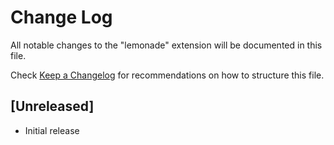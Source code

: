 # Change Log

All notable changes to the "lemonade" extension will be documented in this file.

Check [Keep a Changelog](http://keepachangelog.com/) for recommendations on how to structure this file.

## [Unreleased]

- Initial release
